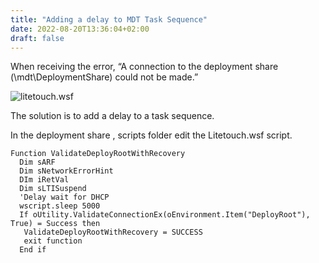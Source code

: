 ```yaml
---
title: "Adding a delay to MDT Task Sequence"
date: 2022-08-20T13:36:04+02:00
draft: false
---
```



When receiving the error, “A connection to the deployment share (\\mdt\DeploymentShare) could not be made.”

![litetouch.wsf](/images/connectionerror.jpg)

The solution is to add a delay to a task sequence.

In the deployment share , scripts folder edit the Litetouch.wsf script.  

```
Function ValidateDeployRootWithRecovery
  Dim sARF
  Dim sNetworkErrorHint
  DIm iRetVal
  Dim sLTISuspend
  'Delay wait for DHCP  
  wscript.sleep 5000
  If oUtility.ValidateConnectionEx(oEnvironment.Item("DeployRoot"), True) = Success then
   ValidateDeployRootWithRecovery = SUCCESS
   exit function
  End if
```
